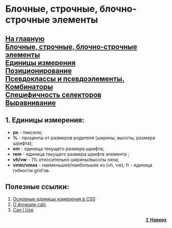 # Блочные, строчные, блочно-строчные элементы
[На главную](../../../README.md)<br>
[Блочные, строчные, блочно-строчные элементы](./block_inline_inline-block.md)<br>
[Единицы измерения](./units.md)<br>
[Позиционирование](./position.md)<br>
[Псевдоклассы и псевдоэлементы. Комбинаторы](./pseudo_classes_pseudo-elements_combinators.md)<br>
[Специфичность селекторов](./specificity.md)<br>
[Выравнивание](./specificity.md)<br>
---
## 1. Единицы измерения:
- <b>px</b> - пиксели;
- <b>%</b> - проценты от размеров родителя (ширины, высоты, размера шрифта);
- <b>em</b> - единица текущего размера шрифта;
- <b>rem</b> - единица текущего размера шрифта элемента <html>;
- <b>vh/vw</b> -  1% относительно ширины/высоты окна;
- <b>vmin/vmax</b> - наименьшее/наибольшее из (vh, vw);
fr - единица гибкости grid’ов.

## Полезные ссылки:
1. [Основные единицы измерения в CSS](https://learn.javascript.ru/css-units)
2. [О функции calc](https://developer.mozilla.org/ru/docs/Web/CSS/calc())
3. [Can I Use](https://caniuse.com/)
<div align="right">
  <b><a href="#">↥ Наверх</a></b>
</div>